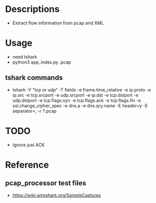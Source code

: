 # Descriptions
- Extract flow information from pcap and XML

# Usage
- need tshark
- python3 app\_index.py .pcap

## tshark commands
- tshark -Y "tcp or udp" -T fields -e frame.time_relative -e ip.proto -e ip.src -e tcp.srcport -e udp.srcport -e ip.dst -e tcp.dstport -e udp.dstport -e tcp.flags.syn -e tcp.flags.ack -e tcp.flags.fin -e ssl.change_cipher_spec -e dns.a -e dns.qry.name -E header=y -E separator=, -r ?.pcap

# TODO
- Ignore just ACK

# Reference
## pcap\_processor test files
- https://wiki.wireshark.org/SampleCaptures
